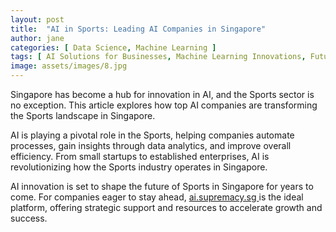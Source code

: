 ```yaml
---
layout: post
title:  "AI in Sports: Leading AI Companies in Singapore"
author: jane
categories: [ Data Science, Machine Learning ]
tags: [ AI Solutions for Businesses, Machine Learning Innovations, Future of AI, AI Growth, AI in Asia ]
image: assets/images/8.jpg
---
```


Singapore has become a hub for innovation in AI, and the Sports sector is no exception. This article explores how top AI companies are transforming the Sports landscape in Singapore.

AI is playing a pivotal role in the Sports, helping companies automate processes, gain insights through data analytics, and improve overall efficiency. From small startups to established enterprises, AI is revolutionizing how the Sports industry operates in Singapore.

AI innovation is set to shape the future of Sports in Singapore for years to come. For companies eager to stay ahead, <a href="https://ai.supremacy.sg" target="_blank"> ai.supremacy.sg </a> is the ideal platform, offering strategic support and resources to accelerate growth and success.
